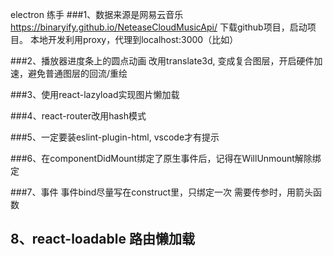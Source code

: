 electron 练手
###1、数据来源是网易云音乐
https://binaryify.github.io/NeteaseCloudMusicApi/
下载github项目，启动项目。
本地开发利用proxy，代理到localhost:3000（比如）

###2、播放器进度条上的圆点动画
改用translate3d, 变成复合图层，开启硬件加速，避免普通图层的回流/重绘

###3、使用react-lazyload实现图片懒加载

###4、react-router改用hash模式

###5、一定要装eslint-plugin-html, vscode才有提示

###6、在componentDidMount绑定了原生事件后，记得在WillUnmount解除绑定

###7、事件
事件bind尽量写在construct里，只绑定一次
需要传参时，用箭头函数

## 8、react-loadable 路由懒加载
